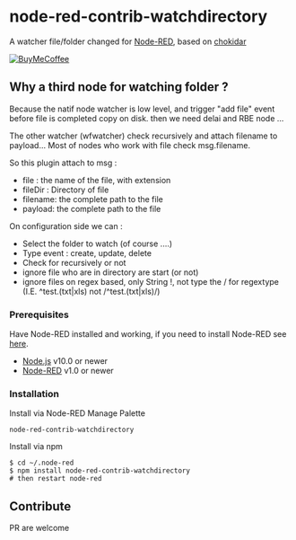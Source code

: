 # node-red-contrib-watchdirectory

A watcher file/folder changed for [Node-RED](https://nodered.org/), based on [chokidar](https://github.com/paulmillr/chokidar)

[![BuyMeCoffee][buymecoffee-shield]][buymecoffee-link]

## Why a third node for watching folder ?

Because the natif node watcher is low level, and trigger "add file" event before file is completed copy on disk. then we need delai and RBE node ...

The other watcher (wfwatcher) check recursively and attach filename to payload... Most of nodes who work with file check msg.filename.

So this plugin attach to msg :
 - file : the name of the file, with extension
 - fileDir : Directory of file
 - filename: the complete path to the file
 - payload: the complete path to the file

On configuration side we can : 

 - Select the folder to watch (of course ....)
 - Type event : create, update, delete
 - Check for recursively or not
 - ignore file who are in directory are start (or not)
 - ignore files on regex based, only String !, not type the / for regextype (I.E. ^test\.(txt|xls) not /^test\.(txt|xls)/)

### Prerequisites

Have Node-RED installed and working, if you need to
install Node-RED see [here](https://nodered.org/docs/getting-started/installation).

- [Node.js](https://nodejs.org) v10.0 or newer
- [Node-RED](https://nodered.org/) v1.0 or newer

### Installation
 
Install via Node-RED Manage Palette

```
node-red-contrib-watchdirectory
```

Install via npm

```shell
$ cd ~/.node-red
$ npm install node-red-contrib-watchdirectory
# then restart node-red
```

## Contribute

PR are welcome

[release-link]: https://github.com/fatoldsun00/node-red-contrib-watchdirectory
[release-shield]: https://img.shields.io/github/v/release/zachowj/node-red-contrib-home-assistant-websocket?style=for-the-badge
[buymecoffee-link]: https://www.buymeacoffee.com/fatoldsun00
[buymecoffee-shield]: https://www.buymeacoffee.com/assets/img/custom_images/orange_img.png
